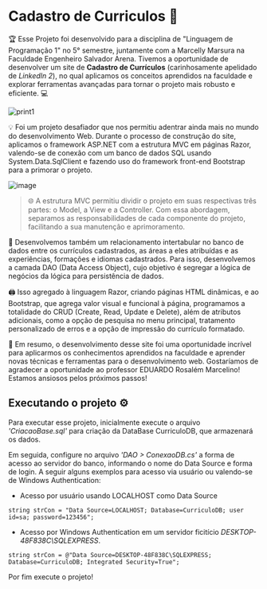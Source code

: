 # Cadastro de Curriculos 📑

🏆 Esse Projeto foi desenvolvido para a disciplina de "Linguagem de Programação 1" no 5° semestre, juntamente com a Marcelly Marsura na Faculdade Engenheiro Salvador Arena. Tivemos a oportunidade de desenvolver um site de **Cadastro de Currículos** (carinhosamente apelidado de *LinkedIn 2*), no qual aplicamos os conceitos aprendidos na faculdade e explorar ferramentas avançadas para tornar o projeto mais robusto e eficiente. 💻

![print1](https://user-images.githubusercontent.com/105802950/230798756-47bd0970-1ed5-43d7-a039-e1db97ac563d.png)

💡 Foi um projeto desafiador que nos permitiu adentrar ainda mais no mundo do desenvolvimento Web. Durante o processo de construção do site, aplicamos o framework ASP.NET com a estrutura MVC em páginas Razor, valendo-se de conexão com um banco de dados SQL usando System.Data.SqlClient e fazendo uso do framework front-end Bootstrap para a primorar o projeto. 

![image](https://user-images.githubusercontent.com/105802950/230798809-66de6d63-1c0d-4dba-bac1-8e9980018a84.png)

> 🌐 A estrutura MVC permitiu dividir o projeto em suas respectivas três partes: o Model, a View e a Controller. Com essa abordagem, separamos as responsabilidades de cada componente do projeto, facilitando a sua manutenção e aprimoramento.

🎲 Desenvolvemos também um relacionamento intertabular no banco de dados entre os currículos cadastrados, as áreas a eles atribuídas e as experiências, formações e idiomas cadastrados. Para isso, desenvolvemos a camada DAO (Data Access Object), cujo objetivo é segregar a lógica de negócios da lógica para persistência de dados.

🖨 Isso agregado à linguagem Razor, criando páginas HTML dinâmicas, e ao Bootstrap, que agrega valor visual e funcional à página, programamos a totalidade do CRUD (Create, Read, Update e Delete), além de atributos adicionais, como a opção de pesquisa no menu principal, tratamento personalizado de erros e a opção de impressão do currículo formatado.

🎉 Em resumo, o desenvolvimento desse site foi uma oportunidade incrível para aplicarmos os conhecimentos aprendidos na faculdade e aprender novas técnicas e ferramentas para o desenvolvimento web. Gostaríamos de agradecer a oportunidade ao professor EDUARDO Rosalém Marcelino! Estamos ansiosos pelos próximos passos!

## Executando o projeto ⚙

Para executar esse projeto, inicialmente execute o arquivo *'CriacaoBase.sql'* para criação da DataBase CurriculoDB, que armazenará os dados.

Em seguida, configure no arquivo *'DAO > ConexaoDB.cs'* a forma de acesso ao servidor do banco, informando o nome do Data Source e forma de login. A seguir alguns exemplos para acesso via usuário ou valendo-se de Windows Authentication: 

- Acesso por usuário usando LOCALHOST como Data Source

```string strCon = "Data Source=LOCALHOST; Database=CurriculoDB; user id=sa; password=123456";```

- Acesso por Windows Authentication em um servidor ficitício *DESKTOP-48F838C\SQLEXPRESS*.

```string strCon = @"Data Source=DESKTOP-48F838C\SQLEXPRESS; Database=CurriculoDB; Integrated Security=True";```


Por fim execute o projeto!

